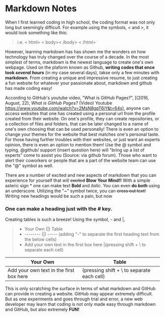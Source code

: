 
# Markdown Notes

When I first learned coding in high school, the coding format was not only long but seemingly difficult. For example using the symbols, *<* and *>*, it would look something like this:

> i.e. < html>
>      < body>< /body>
>          < /html>

However, learning markdown has has shown me the wonders on how technology has truly changed over the course of a decade. In the most simplest of terms, markdown is the newest language to create one's own webpage. Used on the plaform known as Github, **writing codes that once took _several hours_** (in my case several days), takse only a few minutes with **markdown**. From creating a unique and impressive resume, to just creating a fun website for whatever your passionate about, markdown and github has made coding easy!

According to GitHub's youtube video, "What is GitHub Pages?", [(2016, August, 22), *What is GitHub Pages?* (Video) Youtube https://www.youtube.com/watch?v=2MsN8gpT6jY&t=64s], anyone can access websites that one has created using a personal url from the profile created from their website. On one's profile, they can create repositories, or a collection of files and folders, that can be later changed to a name of one's own choosing that can be used personally! There is even an option to change your themes for the website that best matches one's personal taste. For those having further troubles with their websites, or just want an experts opinion, there is even an option to mention them! Use the @ symbol and typing, @github/ support (insert question here) will "bring up a list of experts" come to assist you (Source: via github forum). Those who want to alert their coworkers or people that are a part of the website team can use the "@" symbol as well.

There are a number of excited and new aspects of markdown that you can experience for yourself that will ~~excited~~ **Blow Your Mind!!** With a simple asteric sign * one can make text **Bold** and *italic*. You can even **do _both_** using an underscore. Utilizing the "~" symbol twice, you can ~~cross out text!~~ Writing new headings would be such a pain, but now

### One can make a heading just with the *#* key.

Creating tables is such a breeze! Using the symbol, *-* and |,

> * Your Own (|) Table 
> * -------- (|) ----- (adding "-" to separate the first heading text from the below cells)
> * Add your own text in the first box here |(pressing shift + \ to separate each cell)

Your Own | Table
-------- | -----
Add your own text in the first box here |(pressing shift + \ to separate each cell)

This is only scratching the surface in terms of what markdown and GitHub can provide in creating a website. GitHub may appear extremely difficult. But as one experiments and goes through trial and error, a new web developer may learn that coding is not only made easy through markdown and GitHub, but also extremely **FUN!**

